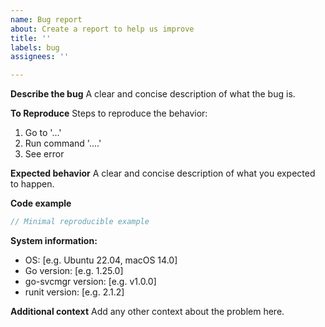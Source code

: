 ```yaml
---
name: Bug report
about: Create a report to help us improve
title: ''
labels: bug
assignees: ''

---
```


**Describe the bug**
A clear and concise description of what the bug is.

**To Reproduce**
Steps to reproduce the behavior:
1. Go to '...'
2. Run command '....'
3. See error

**Expected behavior**
A clear and concise description of what you expected to happen.

**Code example**
```go
// Minimal reproducible example
```

**System information:**
 - OS: [e.g. Ubuntu 22.04, macOS 14.0]
 - Go version: [e.g. 1.25.0]
 - go-svcmgr version: [e.g. v1.0.0]
 - runit version: [e.g. 2.1.2]

**Additional context**
Add any other context about the problem here.
